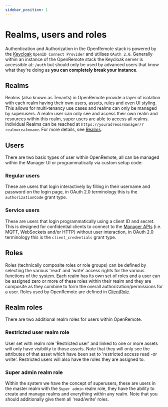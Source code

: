 ```yaml
---
sidebar_position: 1
---
```


# Realms, users and roles

Authentication and Authorization in the OpenRemote stack is powered by the [Keycloak](https://www.keycloak.org/) `OpenID Connect Provider` and utilises `OAuth 2.0`. Generally within an instance of the OpenRemote stack the Keycloak server is accessible at: `/auth` but should only be used by advanced users that know what they're doing as **you can completely break your instance**.

## Realms
Realms (also known as Tenants) in OpenRemote provide a layer of isolation with each realm having their own users, assets, rules and even UI styling. This allows for multi-tenancy use cases and realms can only be managed by superusers. A realm user can only see and access their own realm and resources within this realm, super users are able to access all realms. Individual Realms can be reached at `https://youradress/manager/?realm=realmname`. For more details, see [Realms](../manager-ui/#realms).

## Users
There are two basic types of user within OpenRemote, all can be managed within the Manager UI or programmatically via custom setup code:

### Regular users
These are users that login interactively by filling in their username and password on the login page, in OAuth 2.0 terminology this is the `authorizationCode` grant type.

### Service users
These are users that login programmatically using a client ID and secret. This is designed for confidential clients to connect to the [Manager APIs](../manager-apis.md) (i.e. MQTT, WebSockets and/or HTTP) without user interaction, in OAuth 2.0 terminology this is the `client_credentials` grant type.

## Roles
Roles (technically composite roles or role groups) can be defined by selecting the various 'read' and 'write' access rights for the various functions of the system. Each realm has its own set of roles and a user can be assigned zero or more of these roles within their realm and they are composite as they combine to form the overall authorization/permissions for a user. Roles used by OpenRemote are defined in [ClientRole](https://github.com/openremote/openremote/blob/master/model/src/main/java/org/openremote/model/security/ClientRole.java).

## Realm roles
There are two additional realm roles for users within OpenRemote.

### Restricted user realm role

User set with realm role 'Restricted user' and linked to one or more assets will only have visibility to those assets. Note that they will only see the attributes of that asset which have been set to 'restricted access read -or write'. Restricted users will also have the roles they are assigned to.

### Super admin realm role

Within the system we have the concept of superusers, these are users in the master realm with the `Super admin` realm role, they have the ability to create and manage realms and everything within any realm. Note that you should additionally give them all 'read/write' roles.
